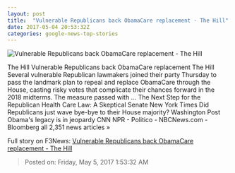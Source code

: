 ```yaml
---
layout: post
title:  "Vulnerable Republicans back ObamaCare replacement - The Hill"
date: 2017-05-04 20:53:32Z
categories: google-news-top-stories
---
```


![Vulnerable Republicans back ObamaCare replacement - The Hill](http://thehill.com/sites/default/files/blogs/issadarrell_getty.jpg)

The Hill Vulnerable Republicans back ObamaCare replacement The Hill Several vulnerable Republican lawmakers joined their party Thursday to pass the landmark plan to repeal and replace ObamaCare through the House, casting risky votes that complicate their chances forward in the 2018 midterms. The measure passed with ... The Next Step for the Republican Health Care Law: A Skeptical Senate New York Times Did Republicans just wave bye-bye to their House majority? Washington Post Obama's legacy is in jeopardy CNN NPR - Politico - NBCNews.com - Bloomberg all 2,351 news articles »


Full story on F3News: [Vulnerable Republicans back ObamaCare replacement - The Hill](http://www.f3nws.com/n/3UGGrG)

> Posted on: Friday, May 5, 2017 1:53:32 AM
